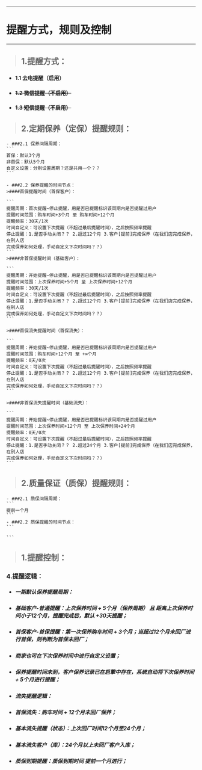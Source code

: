 
---

# 提醒方式，规则及控制

---

> ## 1.提醒方式：  

- #### 1.1 去电提醒（启用）
- #### ~~1.2 微信提醒（不启用）~~
- #### ~~1.3 短信提醒（不启用）~~

> ## 2.定期保养（定保）提醒规则：  

    - ###2.1 保养间隔周期：
    ```
    首保：默认3个月
    非首保：默认5个月
    自定义设置：分别设置周期？还是共用一个？？
    ```
    
    - ###2.2 保养提醒的时间节点：
    >####首保提醒时间（首保客户）：  
    
    ```
    提醒周期：首次提醒~停止提醒，用是否已提醒标识该周期内是否提醒过用户
    提醒时间范围：购车时间+3个月 至 购车时间+12个月
    提醒频率：30天/1次
    时间自定义：可设置下次提醒（不超过最后提醒时间），之后按照频率提醒
    停止提醒：1.是否手动关闭？？ 2.超过12个月 3.客户[提前]完成保养（在我们店完成保养，在别人店
    完成保养如何处理，手动自定义下次时间吗？？）
    ```  
    >####非首保提醒时间（基础客户）：  
    
    ```
    提醒周期：开始提醒~停止提醒，用是否已提醒标识该周期内是否提醒过用户
    提醒时间范围：上次保养时间+5个月 至 上次保养时间+12个月
    提醒频率：30天/1次
    时间自定义：可设置下次提醒（不超过最后提醒时间），之后按照频率提醒
    停止提醒：1.是否手动关闭？？ 2.超过12个月 3.客户[提前]完成保养（在我们店完成保养，在别人店
    完成保养如何处理，手动自定义下次时间吗？？）
    ```
    
    >####首保流失提醒时间（首保流失）：  
    
    ```
    提醒周期：开始提醒~停止提醒，用是否已提醒标识该周期内是否提醒过用户
    提醒时间范围：购车时间+12个月 至 +∞个月
    提醒频率：0天/0次
    时间自定义：可设置下次提醒（不超过最后提醒时间），之后按照频率提醒
    停止提醒：1.是否手动关闭？？ 2.超过12个月 3.客户[提前]完成保养（在我们店完成保养，在别人店
    完成保养如何处理，手动自定义下次时间吗？？）
    ```

    >####非首保流失提醒时间（基础流失）：  

    ```
    提醒周期：开始提醒~停止提醒，用是否已提醒标识该周期内是否提醒过用户
    提醒时间范围：上次保养时间+12个月 至 上次保养时间+24个月
    提醒频率：0天/0次
    时间自定义：可设置下次提醒（不超过最后提醒时间），之后按照频率提醒
    停止提醒：1.是否手动关闭？？ 2.超过24个月 3.客户[提前]完成保养（在我们店完成保养，在别人店
    完成保养如何处理，手动自定义下次时间吗？？）
    ```

> ## 2.质量保证（质保）提醒规则：  

    - ###2.1 质保间隔周期：
    ```
    提前一个月
    ```
    - ###2.2 质保提醒的时间节点：
    ```
    
    ```



> ## 1.提醒控制：  


### 4.提醒逻辑：

* ##### 一期默认保养提醒周期：
* ##### 基础客户-普通提醒：上次保养时间 + 5个月（保养周期） 且 距离上次保养时间小于12个月，提醒完成后，默认 +30天提醒；
* ##### 首保客户-首保提醒：第一次保养购车时间 + 3个月；当超过12个月未回厂进行首保，则判断为首保未回厂；
* ##### 商家也可在下次保养时间中进行自定义设置；
* ##### 保养提醒时间未到，客户保养记录已在启擎中存在，系统自动将下次保养时间 + 5个月进行提醒；
* ##### 流失提醒逻辑：
* ##### 首保流失：购车时间 + 12个月未回厂保养；
* ##### 基本流失提醒（状态）：上次回厂时间12个月至24个月；
* ##### 基本流失客户（库）：24个月以上未回厂客户入库；
* ##### 质保到期提醒：质保到期时间 提前一个月进行；



